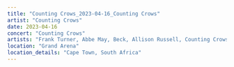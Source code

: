 ```yaml
---
title: "Counting Crows_2023-04-16_Counting Crows"
artist: "Counting Crows"
date: 2023-04-16
concert: "Counting Crows"
artists: "Frank Turner, Abbe May, Beck, Allison Russell, Counting Crows, Ben Catley, 19-Twenty"
location: "Grand Arena"
location_details: "Cape Town, South Africa"
---
```

